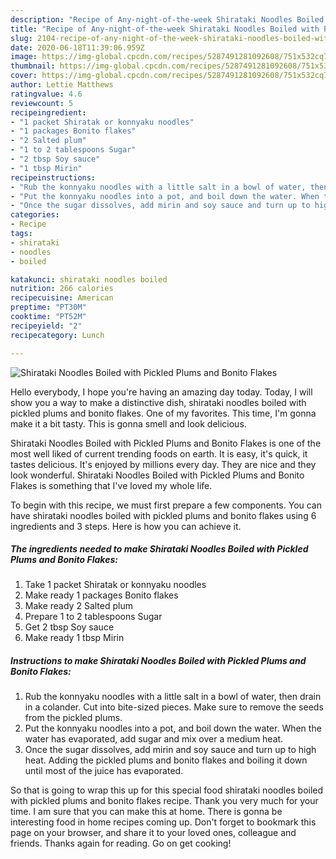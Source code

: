 ```yaml
---
description: "Recipe of Any-night-of-the-week Shirataki Noodles Boiled with Pickled Plums and Bonito Flakes"
title: "Recipe of Any-night-of-the-week Shirataki Noodles Boiled with Pickled Plums and Bonito Flakes"
slug: 2104-recipe-of-any-night-of-the-week-shirataki-noodles-boiled-with-pickled-plums-and-bonito-flakes
date: 2020-06-18T11:39:06.959Z
image: https://img-global.cpcdn.com/recipes/5287491281092608/751x532cq70/shirataki-noodles-boiled-with-pickled-plums-and-bonito-flakes-recipe-main-photo.jpg
thumbnail: https://img-global.cpcdn.com/recipes/5287491281092608/751x532cq70/shirataki-noodles-boiled-with-pickled-plums-and-bonito-flakes-recipe-main-photo.jpg
cover: https://img-global.cpcdn.com/recipes/5287491281092608/751x532cq70/shirataki-noodles-boiled-with-pickled-plums-and-bonito-flakes-recipe-main-photo.jpg
author: Lettie Matthews
ratingvalue: 4.6
reviewcount: 5
recipeingredient:
- "1 packet Shiratak or konnyaku noodles"
- "1 packages Bonito flakes"
- "2 Salted plum"
- "1 to 2 tablespoons Sugar"
- "2 tbsp Soy sauce"
- "1 tbsp Mirin"
recipeinstructions:
- "Rub the konnyaku noodles with a little salt in a bowl of water, then drain in a colander. Cut into bite-sized pieces. Make sure to remove the seeds from the pickled plums."
- "Put the konnyaku noodles into a pot, and boil down the water. When the water has evaporated, add sugar and mix over a medium heat."
- "Once the sugar dissolves, add mirin and soy sauce and turn up to high heat. Adding the pickled plums and bonito flakes and boiling it down until most of the juice has evaporated."
categories:
- Recipe
tags:
- shirataki
- noodles
- boiled

katakunci: shirataki noodles boiled 
nutrition: 266 calories
recipecuisine: American
preptime: "PT30M"
cooktime: "PT52M"
recipeyield: "2"
recipecategory: Lunch

---
```



![Shirataki Noodles Boiled with Pickled Plums and Bonito Flakes](https://img-global.cpcdn.com/recipes/5287491281092608/751x532cq70/shirataki-noodles-boiled-with-pickled-plums-and-bonito-flakes-recipe-main-photo.jpg)

Hello everybody, I hope you're having an amazing day today. Today, I will show you a way to make a distinctive dish, shirataki noodles boiled with pickled plums and bonito flakes. One of my favorites. This time, I'm gonna make it a bit tasty. This is gonna smell and look delicious.

Shirataki Noodles Boiled with Pickled Plums and Bonito Flakes is one of the most well liked of current trending foods on earth. It is easy, it's quick, it tastes delicious. It's enjoyed by millions every day. They are nice and they look wonderful. Shirataki Noodles Boiled with Pickled Plums and Bonito Flakes is something that I've loved my whole life.




To begin with this recipe, we must first prepare a few components. You can have shirataki noodles boiled with pickled plums and bonito flakes using 6 ingredients and 3 steps. Here is how you can achieve it.

<!--inarticleads1-->

##### The ingredients needed to make Shirataki Noodles Boiled with Pickled Plums and Bonito Flakes:

1. Take 1 packet Shiratak or konnyaku noodles
1. Make ready 1 packages Bonito flakes
1. Make ready 2 Salted plum
1. Prepare 1 to 2 tablespoons Sugar
1. Get 2 tbsp Soy sauce
1. Make ready 1 tbsp Mirin




<!--inarticleads2-->

##### Instructions to make Shirataki Noodles Boiled with Pickled Plums and Bonito Flakes:

1. Rub the konnyaku noodles with a little salt in a bowl of water, then drain in a colander. Cut into bite-sized pieces. Make sure to remove the seeds from the pickled plums.
1. Put the konnyaku noodles into a pot, and boil down the water. When the water has evaporated, add sugar and mix over a medium heat.
1. Once the sugar dissolves, add mirin and soy sauce and turn up to high heat. Adding the pickled plums and bonito flakes and boiling it down until most of the juice has evaporated.




So that is going to wrap this up for this special food shirataki noodles boiled with pickled plums and bonito flakes recipe. Thank you very much for your time. I am sure that you can make this at home. There is gonna be interesting food in home recipes coming up. Don't forget to bookmark this page on your browser, and share it to your loved ones, colleague and friends. Thanks again for reading. Go on get cooking!
